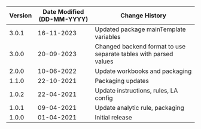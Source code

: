 | **Version** | **Date Modified (DD-MM-YYYY)** | **Change History**                                                 |
|-------------|--------------------------------|--------------------------------------------------------------------|
| 3.0.1       | 16-11-2023                     | Updated package mainTemplate variables                             |
| 3.0.0       | 20-09-2023                     | Changed backend format to use separate tables with parsed values   |
| 2.0.0       | 10-06-2022                     | Update workbooks and packaging                                     | 
| 1.1.0       | 22-10-2021                     | Packaging updates                                                  |
| 1.0.2       | 22-04-2021                     | Update instructions, rules, LA config                              |
| 1.0.1       | 09-04-2021                     | Update analytic rule, packaging                                    |
| 1.0.0       | 01-04-2021                     | Initial release                                                    |
